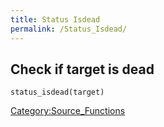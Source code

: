 ```yaml
---
title: Status Isdead
permalink: /Status_Isdead/
---
```


Check if target is dead
-----------------------

`status_isdead(target)`

[Category:Source_Functions](/Category:Source_Functions "wikilink")